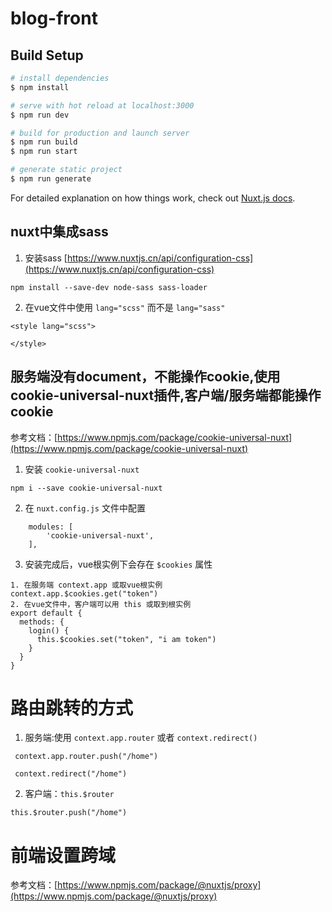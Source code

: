 # blog-front

## Build Setup

```bash
# install dependencies
$ npm install

# serve with hot reload at localhost:3000
$ npm run dev

# build for production and launch server
$ npm run build
$ npm run start

# generate static project
$ npm run generate
```

For detailed explanation on how things work, check out [Nuxt.js docs](https://nuxtjs.org).

## nuxt中集成sass
1. 安装sass 
[https://www.nuxtjs.cn/api/configuration-css](https://www.nuxtjs.cn/api/configuration-css)
```
npm install --save-dev node-sass sass-loader
```
2. 在vue文件中使用 `lang="scss"` 而不是 `lang="sass"`
```
<style lang="scss">  

</style>
```
## 服务端没有document，不能操作cookie,使用cookie-universal-nuxt插件,客户端/服务端都能操作cookie
参考文档：[https://www.npmjs.com/package/cookie-universal-nuxt](https://www.npmjs.com/package/cookie-universal-nuxt)
1. 安装 `cookie-universal-nuxt`
```
npm i --save cookie-universal-nuxt
```
2. 在 `nuxt.config.js` 文件中配置
```
    modules: [
        'cookie-universal-nuxt',
    ],
```
3. 安装完成后，vue根实例下会存在 `$cookies` 属性
```
1. 在服务端 context.app 或取vue根实例
context.app.$cookies.get("token")
2. 在vue文件中，客户端可以用 this 或取到根实例
export default {
  methods: {
    login() {
      this.$cookies.set("token", "i am token")
    }
  }
}
```

# 路由跳转的方式
1. 服务端:使用 `context.app.router` 或者 `context.redirect()`
```
 context.app.router.push("/home")

 context.redirect("/home")
```
2. 客户端：`this.$router`
```
this.$router.push("/home")
```
# 前端设置跨域
参考文档：[https://www.npmjs.com/package/@nuxtjs/proxy](https://www.npmjs.com/package/@nuxtjs/proxy)
